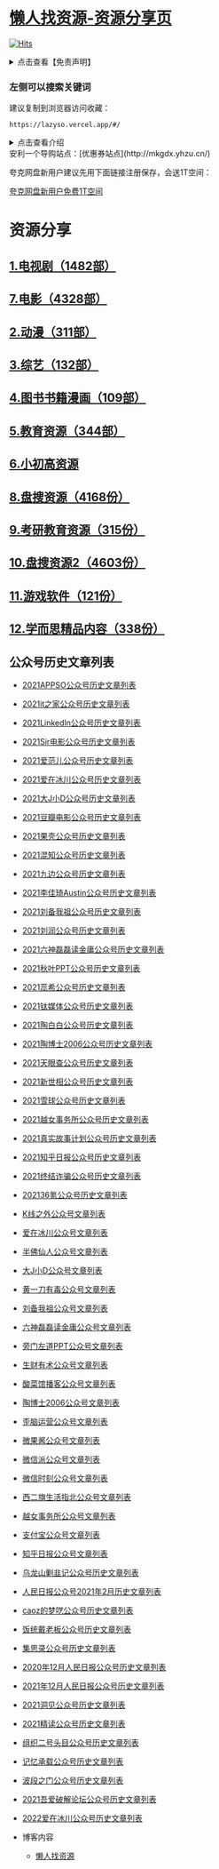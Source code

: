 # [懒人找资源-资源分享页](/README.md)

[![Hits](https://hits.seeyoufarm.com/api/count/incr/badge.svg?url=https%3A%2F%2Flazyso.vercel.app&count_bg=%2379C83D&title_bg=%23555555&icon=&icon_color=%23D9B1B1&title=%E8%AE%BF%E9%97%AE%E9%87%8F&edge_flat=false)](https://hits.seeyoufarm.com)

<details>
  <summary>点击查看【免责声明】</summary>
  <p> -本站为个人博客，博客所发布的一切破解软件、补丁、注册机和注册信息及软件的文章仅限用于学习和研究目的；不得将上述内容用于商业或者非法用途，否则，一切后果请用户自负。本站所有内容均来自网络，版权争议与本站无关，您必须在下载后的24个小时之内，从您的电脑中彻底删除上述内容，如有需要，请去软件官网下载正版。访问和下载本站内容，说明您已同意上述条款。本站为非盈利性站点，不贩卖软件，不会收取任何费用，所有内容不作为商业行为。 </p></details>

### 左侧可以搜索关键词

建议复制到浏览器访问收藏：

```
https://lazyso.vercel.app/#/
```

<details>
  <summary>点击查看介绍</summary>
  <p> 因为资源太多，所以加载速度比较慢，请耐心等候~ <br>手机端访问可以左右滑动查看表格。</p>
</details>
安利一个导购站点：[优惠券站点](http://mkgdx.yhzu.cn/)

夸克网盘新用户建议先用下面链接注册保存，会送1T空间：

[夸克网盘新用户免费1T空间](https://pan.quark.cn/s/095afa3afc7e)


# 资源分享

## [1.电视剧（1482部）](source/1.电视剧.md)

## [7.电影（4328部）](source/7.电影.md)

## [2.动漫（311部）](source/2.动漫.md)

## [3.综艺（132部）](source/3.综艺.md)

## [4.图书书籍漫画（109部）](source/4.图书书籍漫画.md)

## [5.教育资源（344部）](source/5.教育资源.md)

## [6.小初高资源](source/6.小初高资源.md)

## [8.盘搜资源（4168份）](source/8.盘搜资源.md)

## [9.考研教育资源（315份）](source/9.考研教育资源.md)

## [10.盘搜资源2（4603份）](source/10.盘搜资源2.md)

## [11.游戏软件（121份）](source/11.游戏软件.md)

## [12.学而思精品内容（338份）](source/12.学而思精品内容.md)

##  公众号历史文章列表



- [2021APPSO公众号历史文章列表](wechat/2021APPSO公众号历史文章列表.md)
- [2021it之家公众号历史文章列表](wechat/2021it之家公众号历史文章列表.md)
- [2021LinkedIn公众号历史文章列表](wechat/2021LinkedIn公众号历史文章列表.md)
- [2021Sir电影公众号历史文章列表](wechat/2021Sir电影公众号历史文章列表.md)
- [2021爱范儿公众号历史文章列表](wechat/2021爱范儿公众号历史文章列表.md)
- [2021爱在冰川公众号历史文章列表](wechat/2021爱在冰川公众号历史文章列表.md)
- [2021大J小D公众号历史文章列表](wechat/2021大J小D公众号历史文章列表.md)
- [2021豆瓣电影公众号历史文章列表](wechat/2021豆瓣电影公众号历史文章列表.md)
- [2021果壳公众号历史文章列表](wechat/2021果壳公众号历史文章列表.md)
- [2021混知公众号历史文章列表](wechat/2021混知公众号历史文章列表.md)
- [2021九边公众号历史文章列表](wechat/2021九边公众号历史文章列表.md)
- [2021李佳琦Austin公众号历史文章列表](wechat/2021李佳琦Austin公众号历史文章列表.md)
- [2021刘备我祖公众号历史文章列表](wechat/2021刘备我祖公众号历史文章列表.md)
- [2021刘润公众号历史文章列表](wechat/2021刘润公众号历史文章列表.md)
- [2021六神磊磊读金庸公众号历史文章列表](wechat/2021六神磊磊读金庸公众号历史文章列表.md)
- [2021秋叶PPT公众号历史文章列表](wechat/2021秋叶PPT公众号历史文章列表.md)
- [2021蕊希公众号历史文章列表](wechat/2021蕊希公众号历史文章列表.md)
- [2021钛媒体公众号历史文章列表](wechat/2021钛媒体公众号历史文章列表.md)
- [2021陶白白公众号历史文章列表](wechat/2021陶白白公众号历史文章列表.md)
- [2021陶博士2006公众号历史文章列表](wechat/2021陶博士2006公众号历史文章列表.md)
- [2021天眼查公众号历史文章列表](wechat/2021天眼查公众号历史文章列表.md)
- [2021新世相公众号历史文章列表](wechat/2021新世相公众号历史文章列表.md)
- [2021雪球公众号历史文章列表](wechat/2021雪球公众号历史文章列表.md)
- [2021越女事务所公众号历史文章列表](wechat/2021越女事务所公众号历史文章列表.md)
- [2021真实故事计划公众号历史文章列表](wechat/2021真实故事计划公众号历史文章列表.md)
- [2021知乎日报公众号历史文章列表](wechat/2021知乎日报公众号历史文章列表.md)
- [2021终结诈骗公众号历史文章列表](wechat/2021终结诈骗公众号历史文章列表.md)
- [202136氪公众号历史文章列表](wechat/202136氪公众号历史文章列表.md)
- [K线之外公众号文章列表](wechat/K线之外公众号文章列表.md)
- [爱在冰川公众号文章列表](wechat/爱在冰川公众号文章列表.md)
- [半佛仙人公众号文章列表](wechat/半佛仙人公众号文章列表.md)
- [大J小D公众号文章列表](wechat/大J小D公众号文章列表.md)
- [黄一刀有毒公众号文章列表](wechat/黄一刀有毒公众号文章列表.md)
- [刘备我祖公众号文章列表](wechat/刘备我祖公众号文章列表.md)
- [六神磊磊读金庸公众号文章列表](wechat/六神磊磊读金庸公众号文章列表.md)
- [旁门左道PPT公众号文章列表](wechat/旁门左道PPT公众号文章列表.md)
- [生财有术公众号文章列表](wechat/生财有术公众号文章列表.md)
- [酸菜馆播客公众号文章列表](wechat/酸菜馆播客公众号文章列表.md)
- [陶博士2006公众号文章列表](wechat/陶博士2006公众号文章列表.md)
- [歪脑运营公众号文章列表](wechat/歪脑运营公众号文章列表.md)
- [微果酱公众号文章列表](wechat/微果酱公众号文章列表.md)
- [微信派公众号文章列表](wechat/微信派公众号文章列表.md)
- [微信时刻公众号文章列表](wechat/微信时刻公众号文章列表.md)
- [西二旗生活指北公众号文章列表](wechat/西二旗生活指北公众号文章列表.md)
- [越女事务所公众号文章列表](wechat/越女事务所公众号文章列表.md)
- [支付宝公众号文章列表](wechat/支付宝公众号文章列表.md)
- [知乎日报公众号文章列表](wechat/知乎日报公众号文章列表.md)
- [乌龙山剿韭记公众号历史文章列表](wechat/乌龙山剿韭记公众号历史文章列表.md)
- [人民日报公众号2021年2月历史文章列表](wechat/人民日报公众号2021年2月历史文章列表.md)
- [caoz的梦呓公众号历史文章列表](wechat/caoz的梦呓公众号历史文章列表.md)
- [饭统戴老板公众号历史文章列表](wechat/饭统戴老板公众号历史文章列表.md)
- [集思录公众号历史文章列表](wechat/集思录公众号历史文章列表.md)
- [2020年12月人民日报公众号历史文章列表](wechat/2020年12月人民日报公众号历史文章列表.md)
- [2021年12月人民日报公众号历史文章列表](wechat/2021年12月人民日报公众号历史文章列表.md)
- [2021洞见公众号历史文章列表](wechat/2021洞见公众号历史文章列表.md)
- [2021精读公众号历史文章列表](wechat/2021精读公众号历史文章列表.md)
- [组织二号头目公众号历史文章列表](wechat/组织二号头目公众号历史文章列表.md)
- [记忆承载公众号历史文章列表](wechat/记忆承载公众号历史文章列表.md)
- [波段之门公众号历史文章列表](wechat/波段之门公众号历史文章列表.md)
- [2021吾爱破解论坛公众号历史文章列表](wechat/2021吾爱破解论坛公众号历史文章列表.md)
- [2022爱在冰川公众号历史文章列表](wechat/2022爱在冰川公众号历史文章列表.md)

- 博客内容
  - [懒人找资源](http://lazymovie.me/)